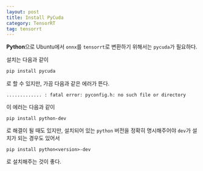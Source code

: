 ```yaml
---
layout: post
title: Install PyCuda
category: TensorRT
tag: tensorrt
---
```


**Python**으로 Ubuntu에서 `onnx`를 `tensorrt`로 변환하기 위해서는 `pycuda`가 필요하다. 

설치는 다음과 같이 
```cmd
pip install pycuda
```

로 할 수 있지만, 가끔 다음과 같은 에러가 뜬다. 

```
............. : fatal error: pyconfig.h: no such file or directory
```

이 에러는 다음과 같이 
```
pip install python-dev
```

로 해결이 될 때도 있지만, 설치되어 있는 `python` 버전을 정확히 명시해주어야 `dev`가 설치가 되는 경우도 있어서
```
pip install python<version>-dev
```

로 설치해주는 것이 좋다.